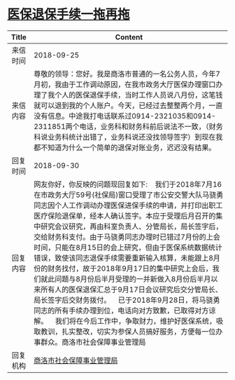 # [医保退保手续一拖再拖](http://www.shangluo.gov.cn/zmhd/ldxxxx.jsp?urltype=leadermail.LeaderMailContentUrl&wbtreeid=1112&leadermailid=4929)

| Title |                                                                                                                                                                                                                         Content                                                                                                                                                                                                                          |
|:-----:|----------------------------------------------------------------------------------------------------------------------------------------------------------------------------------------------------------------------------------------------------------------------------------------------------------------------------------------------------------------------------------------------------------------------------------------------------------|
| 来信时间  | 2018-09-25                                                                                                                                                                                                                                                                                                                                                                                                                                               |
| 来信内容  | 尊敬的领导：您好。我是商洛市普通的一名公务人员，今年7月初，我由于工作调动原因，在我市政务大厅医保办理窗口办理了我个人的医保退保手续，当时工作人员说八月份，这笔钱就可以退到我的个人账户。今天，已经过去整整两个月，一直没有信息。中途我打电话联系过0914-2321035和0914-2311851两个电话，业务科和财务科前后说法不一致，（财务科说业务科统计出错了，业务科说还没找领导签字）到现在我都不知道为什么一个简单的退保对账业务，迟迟没有结果。                                                                                                                                                                                                                          |
| 回复时间  | 2018-09-30                                                                                                                                                                                                                                                                                                                                                                                                                                               |
| 回复内容  | 网友你好，你反映的问题现回复如下:    我们于2018年7月16在市政务大厅59号(社保局)窗口受理了市公安交警大队马骁勇同志因个人工作调动办理医保进保手续的申请，并打印出职工医疗保险退保单，经本人确认签字。本应于受理后月召开的集中研究会议研究，再由科室负责人、分管局长，局长签字后，交给财务科支付。由于马骁勇同志办理时已错过7月份的上会时间，只能在8月15日的会上研究，但由于医保系统数据统计错误，致使该同志退保手续需要重新输入核算，未能跟上8月份的财务找付，故于2018年9月17日的集中研究上会后，我们就此问题与8月份后半月受理的一并新做入8月份后半月以来所有人的医保退保汇总于9月17日会议研究后交分管局长、局长签字后交财务拨付。    已于2018年9月28日，将马骁勇同志的所有手续办理到位，电话向对方致歉，已取得对方谅解。    我们将在今后工作中，争取财力，维护好医保系统，吸取教训，扎实整改，切实为参保人员搞好服务，方便每一位办事群众。商洛市社会保障事业管理局 |
| 回复机构  | [商洛市社会保障事业管理局](../../category/agencies/商洛市社会保障事业管理局.md)                                                                                                                                                                                                                                                                                                                                                                                                  |